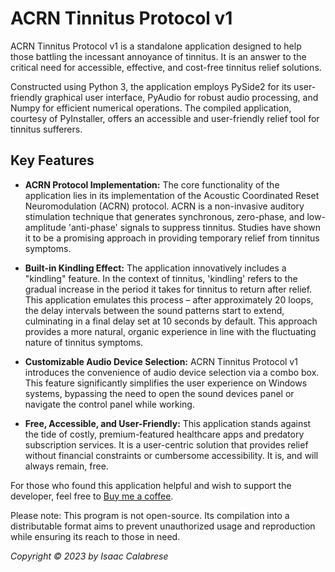 # ACRN Tinnitus Protocol v1

ACRN Tinnitus Protocol v1 is a standalone application designed to help those battling the incessant annoyance of tinnitus. It is an answer to the critical need for accessible, effective, and cost-free tinnitus relief solutions.

Constructed using Python 3, the application employs PySide2 for its user-friendly graphical user interface, PyAudio for robust audio processing, and Numpy for efficient numerical operations. The compiled application, courtesy of PyInstaller, offers an accessible and user-friendly relief tool for tinnitus sufferers. 

## Key Features

- **ACRN Protocol Implementation:** The core functionality of the application lies in its implementation of the Acoustic Coordinated Reset Neuromodulation (ACRN) protocol. ACRN is a non-invasive auditory stimulation technique that generates synchronous, zero-phase, and low-amplitude 'anti-phase' signals to suppress tinnitus. Studies have shown it to be a promising approach in providing temporary relief from tinnitus symptoms.

- **Built-in Kindling Effect:** The application innovatively includes a "kindling" feature. In the context of tinnitus, 'kindling' refers to the gradual increase in the period it takes for tinnitus to return after relief. This application emulates this process – after approximately 20 loops, the delay intervals between the sound patterns start to extend, culminating in a final delay set at 10 seconds by default. This approach provides a more natural, organic experience in line with the fluctuating nature of tinnitus symptoms.

- **Customizable Audio Device Selection:** ACRN Tinnitus Protocol v1 introduces the convenience of audio device selection via a combo box. This feature significantly simplifies the user experience on Windows systems, bypassing the need to open the sound devices panel or navigate the control panel while working.

- **Free, Accessible, and User-Friendly:** This application stands against the tide of costly, premium-featured healthcare apps and predatory subscription services. It is a user-centric solution that provides relief without financial constraints or cumbersome accessibility. It is, and will always remain, free.

For those who found this application helpful and wish to support the developer, feel free to [Buy me a coffee](https://www.paypal.com/paypalme/eyesackdesigns).

Please note: This program is not open-source. Its compilation into a distributable format aims to prevent unauthorized usage and reproduction while ensuring its reach to those in need.

*Copyright © 2023 by Isaac Calabrese*
